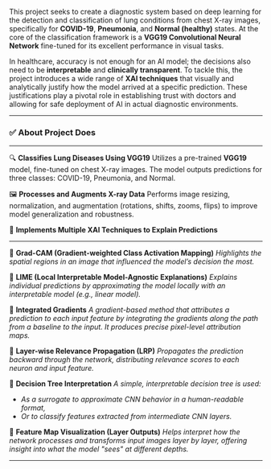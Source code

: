 This project seeks to create a diagnostic system based on deep learning for the detection and classification of lung conditions from chest X-ray images, specifically for **COVID-19**, **Pneumonia**, and **Normal (healthy)** states. At the core of the classification framework is a **VGG19 Convolutional Neural Network** fine-tuned for its excellent performance in visual tasks.

In healthcare, accuracy is not enough for an AI model; the decisions also need to be **interpretable** and **clinically transparent**. To tackle this, the project introduces a wide range of **XAI techniques** that visually and analytically justify how the model arrived at a specific prediction. These justifications play a pivotal role in establishing trust with doctors and allowing for safe deployment of AI in actual diagnostic environments.

---

### ✅ **About Project Does**

---

🔍 **Classifies Lung Diseases Using VGG19**
Utilizes a pre-trained **VGG19** model, fine-tuned on chest X-ray images. The model outputs predictions for three classes: COVID-19, Pneumonia, and Normal.

🖼️ **Processes and Augments X-ray Data**
Performs image resizing, normalization, and augmentation (rotations, shifts, zooms, flips) to improve model generalization and robustness.

🧠 **Implements Multiple XAI Techniques to Explain Predictions**

---

📌 **Grad-CAM (Gradient-weighted Class Activation Mapping)**
*Highlights the spatial regions in an image that influenced the model’s decision the most.*

📌 **LIME (Local Interpretable Model-Agnostic Explanations)**
*Explains individual predictions by approximating the model locally with an interpretable model (e.g., linear model).*

📌 **Integrated Gradients**
*A gradient-based method that attributes a prediction to each input feature by integrating the gradients along the path from a baseline to the input. It produces precise pixel-level attribution maps.*

📌 **Layer-wise Relevance Propagation (LRP)**
*Propagates the prediction backward through the network, distributing relevance scores to each neuron and input feature.*

📌 **Decision Tree Interpretation**
*A simple, interpretable decision tree is used:*

* *As a surrogate to approximate CNN behavior in a human-readable format,*
* *Or to classify features extracted from intermediate CNN layers.*

📌 **Feature Map Visualization (Layer Outputs)**
*Helps interpret how the network processes and transforms input images layer by layer, offering insight into what the model "sees" at different depths.*

---

